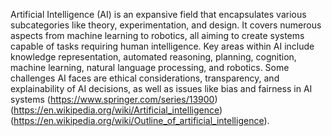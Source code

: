 Artificial Intelligence (AI) is an expansive field that encapsulates various subcategories like theory, experimentation, and design. It covers numerous aspects from machine learning to robotics, all aiming to create systems capable of tasks requiring human intelligence. Key areas within AI include knowledge representation, automated reasoning, planning, cognition, machine learning, natural language processing, and robotics. Some challenges AI faces are ethical considerations, transparency, and explainability of AI decisions, as well as issues like bias and fairness in AI systems (https://www.springer.com/series/13900) (https://en.wikipedia.org/wiki/Artificial_intelligence) (https://en.wikipedia.org/wiki/Outline_of_artificial_intelligence).